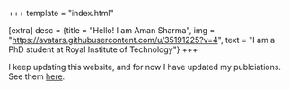 +++
template = "index.html"

[extra]
desc = {title = "Hello! I am Aman Sharma", img = "https://avatars.githubusercontent.com/u/35191225?v=4", text = "I am a PhD student at Royal Institute of Technology"}
+++

I keep updating this website, and for now I have updated my publciations.
See them [here](/publications/).
